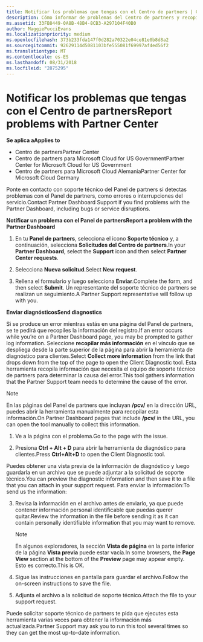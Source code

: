 ```yaml
---
title: Notificar los problemas que tengas con el Centro de partners | Centro de partners
description: Cómo informar de problemas del Centro de partners y recopilar información de diagnóstico para nuestro equipo de soporte técnico.
ms.assetid: 33FB8449-0A8B-48B4-8CB3-A297104F40B0
author: MaggiePucciEvans
ms.localizationpriority: medium
ms.openlocfilehash: 373b233fda147f0d282a70322e04ce81e0b8d8a2
ms.sourcegitcommit: 92629114d5081103bfe555081f69997af4ed56f2
ms.translationtype: MT
ms.contentlocale: es-ES
ms.lasthandoff: 08/31/2018
ms.locfileid: "2875295"
---
```

# <a name="report-problems-with-partner-center"></a><span data-ttu-id="75609-103">Notificar los problemas que tengas con el Centro de partners</span><span class="sxs-lookup"><span data-stu-id="75609-103">Report problems with Partner Center</span></span>

**<span data-ttu-id="75609-104">Se aplica a</span><span class="sxs-lookup"><span data-stu-id="75609-104">Applies to</span></span>**

-  <span data-ttu-id="75609-105">Centro de partners</span><span class="sxs-lookup"><span data-stu-id="75609-105">Partner Center</span></span>
-  <span data-ttu-id="75609-106">Centro de partners para Microsoft Cloud for US Government</span><span class="sxs-lookup"><span data-stu-id="75609-106">Partner Center for Microsoft Cloud for US Government</span></span>
-  <span data-ttu-id="75609-107">Centro de partners para Microsoft Cloud Alemania</span><span class="sxs-lookup"><span data-stu-id="75609-107">Partner Center for Microsoft Cloud Germany</span></span>

<span data-ttu-id="75609-108">Ponte en contacto con soporte técnico del Panel de partners si detectas problemas con el Panel de partners, como errores o interrupciones del servicio.</span><span class="sxs-lookup"><span data-stu-id="75609-108">Contact Partner Dashboard Support if you find problems with the Partner Dashboard, including bugs or service disruptions.</span></span>

**<span data-ttu-id="75609-109">Notificar un problema con el Panel de partners</span><span class="sxs-lookup"><span data-stu-id="75609-109">Report a problem with the Partner Dashboard</span></span>**

1.  <span data-ttu-id="75609-110">En tu **Panel de partners**, selecciona el icono **Soporte técnico** y, a continuación, selecciona **Solicitudes del Centro de partners**.</span><span class="sxs-lookup"><span data-stu-id="75609-110">In your **Partner Dashboard**, select the **Support** icon and then select **Partner Center requests**.</span></span>

2.  <span data-ttu-id="75609-111">Selecciona **Nueva solicitud**.</span><span class="sxs-lookup"><span data-stu-id="75609-111">Select **New request**.</span></span>

3.  <span data-ttu-id="75609-112">Rellena el formulario y luego selecciona **Enviar**.</span><span class="sxs-lookup"><span data-stu-id="75609-112">Complete the form, and then select **Submit**.</span></span> <span data-ttu-id="75609-113">Un representante del soporte técnico de partners se realizan un seguimiento.</span><span class="sxs-lookup"><span data-stu-id="75609-113">A Partner Support representative will follow up with you.</span></span>

**<span data-ttu-id="75609-114">Enviar diagnósticos</span><span class="sxs-lookup"><span data-stu-id="75609-114">Send diagnostics</span></span>**

<span data-ttu-id="75609-115">Si se produce un error mientras estás en una página del Panel de partners, se te pedirá que recopiles la información del registro.</span><span class="sxs-lookup"><span data-stu-id="75609-115">If an error occurs while you’re on a Partner Dashboard page, you may be prompted to gather log information.</span></span> <span data-ttu-id="75609-116">Seleccione **recopilar más información** en el vínculo que se despliega desde la parte superior de la página para abrir la herramienta de diagnóstico para clientes.</span><span class="sxs-lookup"><span data-stu-id="75609-116">Select **Collect more information** from the link that drops down from the top of the page to open the Client Diagnostic tool.</span></span> <span data-ttu-id="75609-117">Esta herramienta recopila información que necesita el equipo de soporte técnico de partners para determinar la causa del error.</span><span class="sxs-lookup"><span data-stu-id="75609-117">This tool gathers information that the Partner Support team needs to determine the cause of the error.</span></span> 

>[!NOTE]
><span data-ttu-id="75609-118">En las páginas del Panel de partners que incluyan **/pcv/** en la dirección URL, puedes abrir la herramienta manualmente para recopilar esta información.</span><span class="sxs-lookup"><span data-stu-id="75609-118">On Partner Dashboard pages that include **/pcv/** in the URL, you can open the tool manually to collect this information.</span></span>

1.  <span data-ttu-id="75609-119">Ve a la página con el problema.</span><span class="sxs-lookup"><span data-stu-id="75609-119">Go to the page with the issue.</span></span>

2.  <span data-ttu-id="75609-120">Presiona **Ctrl + Alt + D** para abrir la herramienta de diagnóstico para clientes.</span><span class="sxs-lookup"><span data-stu-id="75609-120">Press **Ctrl+Alt+D** to open the Client Diagnostic tool.</span></span>

<span data-ttu-id="75609-121">Puedes obtener una vista previa de la información de diagnóstico y luego guardarla en un archivo que se puede adjuntar a la solicitud de soporte técnico.</span><span class="sxs-lookup"><span data-stu-id="75609-121">You can preview the diagnostic information and then save it to a file that you can attach in your support request.</span></span> <span data-ttu-id="75609-122">Para enviar la información:</span><span class="sxs-lookup"><span data-stu-id="75609-122">To send us the information:</span></span>

3.  <span data-ttu-id="75609-123">Revisa la información en el archivo antes de enviarlo, ya que puede contener información personal identificable que puedas querer quitar.</span><span class="sxs-lookup"><span data-stu-id="75609-123">Review the information in the file before sending it as it can contain personally identifiable information that you may want to remove.</span></span> 

    >[!NOTE]
    ><span data-ttu-id="75609-124">En algunos exploradores, la sección **Vista de página** en la parte inferior de la página **Vista previa** puede estar vacía.</span><span class="sxs-lookup"><span data-stu-id="75609-124">In some browsers, the **Page View** section at the bottom of the **Preview** page may appear empty.</span></span> <span data-ttu-id="75609-125">Esto es correcto.</span><span class="sxs-lookup"><span data-stu-id="75609-125">This is OK.</span></span>

4.  <span data-ttu-id="75609-126">Sigue las instrucciones en pantalla para guardar el archivo.</span><span class="sxs-lookup"><span data-stu-id="75609-126">Follow the on-screen instructions to save the file.</span></span>

5.  <span data-ttu-id="75609-127">Adjunta el archivo a la solicitud de soporte técnico.</span><span class="sxs-lookup"><span data-stu-id="75609-127">Attach the file to your support request.</span></span>

<span data-ttu-id="75609-128">Puede solicitar soporte técnico de partners te pida que ejecutes esta herramienta varias veces para obtener la información más actualizada.</span><span class="sxs-lookup"><span data-stu-id="75609-128">Partner Support may ask you to run this tool several times so they can get the most up-to-date information.</span></span>

